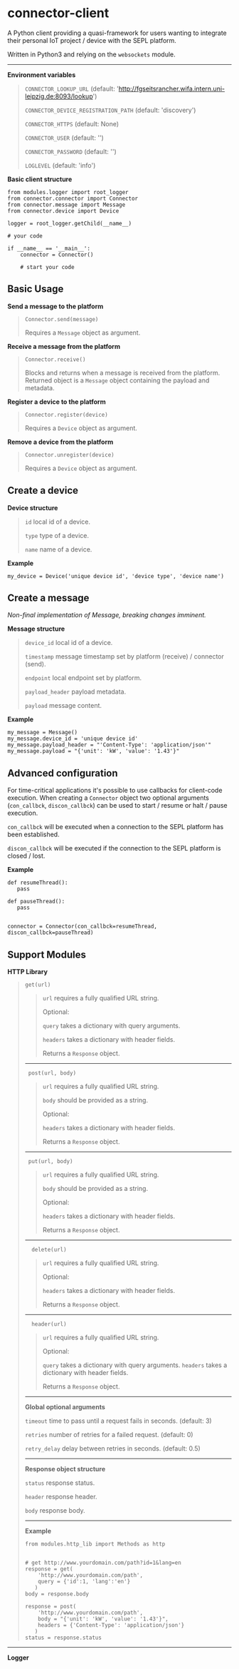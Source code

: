 connector-client
================

A Python client providing a quasi-framework for users wanting to integrate their personal IoT project / device with the SEPL platform.

Written in Python3 and relying on the `websockets` module.

----------

**Environment variables**
> 
> `CONNECTOR_LOOKUP_URL` (default:
> 'http://fgseitsrancher.wifa.intern.uni-leipzig.de:8093/lookup')
> 
> `CONNECTOR_DEVICE_REGISTRATION_PATH` (default: 'discovery')
> 
> `CONNECTOR_HTTPS` (default: None)
> 
> `CONNECTOR_USER` (default: '')
> 
> `CONNECTOR_PASSWORD` (default: '')
> 
> `LOGLEVEL` (default: 'info')


**Basic client structure**

    from modules.logger import root_logger
    from connector.connector import Connector
    from connector.message import Message
    from connector.device import Device
    
    logger = root_logger.getChild(__name__)
    
    # your code

    if __name__ == '__main__':
        connector = Connector()
        
        # start your code


Basic Usage
-----------

**Send a message to the platform**
> 
>     Connector.send(message) 
> 
> Requires a `Message` object as argument.
> 

**Receive a message from the platform**
> 
>     Connector.receive()
> 
> Blocks and returns when a message is received from the platform.
> Returned object is a `Message` object containing the payload and
> metadata.
> 

**Register a device to the platform**
> 
>     Connector.register(device)
> 
> Requires a `Device` object as argument.
> 

 **Remove a device from the platform**
> 
>     Connector.unregister(device)
> 
> Requires a `Device` object as argument.


Create a device
-----------------

**Device structure**

> `id` local id of a device.
> 
> `type` type of a device.
> 
> `name` name of a device.

**Example**

    my_device = Device('unique device id', 'device type', 'device name')


Create a message
----------------
*Non-final implementation of Message, breaking changes imminent.*

**Message structure**

> `device_id` local id of a device.
> 
> `timestamp` message timestamp set by platform (receive) / connector (send).
> 
> `endpoint` local endpoint set by platform.
> 
> `payload_header` payload metadata.
> 
> `payload` message content.

**Example**

    my_message = Message()
    my_message.device_id = 'unique device id'
    my_message.payload_header = "'Content-Type': 'application/json'"
    my_message.payload = "{'unit': 'kW', 'value': '1.43'}"


Advanced configuration
----------------------

For time-critical applications it's possible to use callbacks for client-code execution. When creating a `Connector` object two optional arguments (`con_callbck`, `discon_callbck`) can be used to start / resume or halt / pause execution.

`con_callbck` will be executed when a connection to the SEPL platform has been established.

`discon_callbck` will be executed if the connection to the SEPL platform is closed / lost.

**Example**

    def resumeThread():
       pass
    
    def pauseThread():
       pass
       
       
    connector = Connector(con_callbck=resumeThread, discon_callbck=pauseThread)


Support Modules
-----------------

**HTTP Library**


>     get(url)
> 
> >`url` requires a fully qualified URL string.   
> >
> >Optional:
> >
> >`query` takes a dictionary with query arguments.
> >
> >`headers` takes a dictionary with header fields.
> >
> >Returns a `Response` object.
> 
> ----------
> 
>      post(url, body)
> >`url` requires a fully qualified URL string. 
> >
> >`body` should be provided as a string.
> >
> >Optional:
> >
> >`headers` takes a dictionary with header fields.
> >
> >Returns a `Response` object.
> 
> ----------
> 
>      put(url, body)
> > `url` requires a fully qualified URL string. 
> >
> >`body` should be provided as a string.
> > 
> >
> > Optional:
> >
> > `headers` takes a dictionary with header fields.
> >
> > Returns a `Response` object.
> 
> ----------
> 
>       delete(url)
> > `url` requires a fully qualified URL string. 
> > 
> > Optional:
> >
> >`headers` takes a dictionary with header fields.
> >
> >Returns a `Response` object.
> 
> ----------
> 
>       header(url)
> > `url` requires a fully qualified URL string.
> > 
> > Optional:
> >
> > `query` takes a dictionary with query arguments.
> > `headers` takes a dictionary with header fields.
> >
> > Returns a `Response` object.
> 
> ----------
> 
> **Global optional arguments**
> 
> `timeout` time to pass until a request fails in seconds. (default: 3)
> 
> `retries` number of retries for a failed request. (default: 0)
> 
> `retry_delay` delay between retries in seconds. (default: 0.5) 
> 
> ----------
> 
> **Response object structure**
> 
> `status` response status.
> 
> `header` response header.
> 
> `body` response body.
> 
> ----------
> 
> **Example**
>         
>     from modules.http_lib import Methods as http
>     
>     
>     # get http://www.yourdomain.com/path?id=1&lang=en
>     response = get(
>         'http://www.yourdomain.com/path',
>         query = {'id':1, 'lang':'en'}
>        )
>     body = response.body   
>     
>     response = post(
>         'http://www.yourdomain.com/path',
>         body = "{'unit': 'kW', 'value': '1.43'}",
>         headers = {'Content-Type': 'application/json'}
>        )
>     status = response.status
> 


----------


**Logger**



